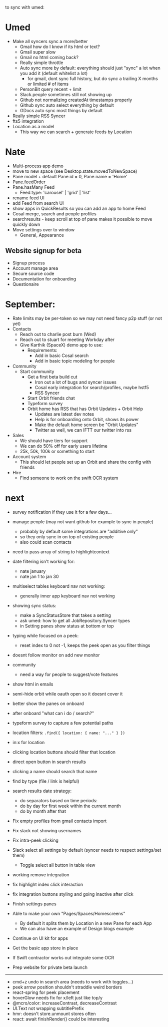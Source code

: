 to sync with umed:

# Umed

- Make all syncers sync a more/better
  - Gmail how do I know if its html or text?
  - Gmail super slow
  - Gmail no html coming back?
  - Really simple throttle
  - Auto sync more by default: everything should just "sync" a lot when you add it (default whitelist a lot)
    - for gmail, dont sync full history, but do sync a trailing X months or limited # of items
  - PersonBit query recent + limit
  - Slack.people sometimes still not showing up
  - Github not normalizing createdAt timestamps properly
  - Github sync auto select everything by default
  - GDocs auto sync most things by default
- Really simple RSS Syncer
- fts5 integration
- Location as a model
  - This way we can search + generate feeds by Location

# Nate

- Multi-process app demo
- move to new space (see Desktop.state.movedToNewSpace)
- Pane model + default Pane.id = 0, Pane.name = 'Home'
- Pane.feedOrder
- Pane.hasMany Feed
  - Feed.type: 'carousel' | 'grid' | 'list'
- rename feed UI
- add Feed from search UI
- show apps in QuickResults so you can add an app to home Feed
- Cosal merge, search and people profiles
- searchresults - keep scroll at top of pane makes it possible to move quickly down
- Move settings over to window
  - General, Appearance

## Website signup for beta

- Signup process
- Account manage area
- Secure source code
- Documentation for onboarding
- Questionaire

# September:

- Rate limits may be per-token so we may not need fancy p2p stuff (or not yet)
- Contacts
  - Reach out to charlie post burn (Wed)
  - Reach out to stuart for meeting Workday after
  - Give Karthik (SpaceX) demo app to use:
    - Requirements:
      - Add in basic Cosal search
      - Add in basic topic modeling for people
- Community
  - Start community
    - Get a first beta build cut
      - Iron out a lot of bugs and syncer issues
      - Cosal early integration for search/profiles, maybe hstf5
      - RSS Syncer
    - Start Orbit friends chat
    - Typeform survey
    - Orbit home has RSS that has Orbit Updates + Orbit Help
      - Updates are latest dev notes
      - Help is for onboarding onto Orbit, shows its power
      - Make the default home screen be "Orbit Updates"
      - Twitter as well, we can IFTT our twitter into rss
- Sales
  - We should have tiers for support
  - We can do 50% off for early users lifetime
  - 25k, 50k, 100k or something to start
- Account system
  - This should let people set up an Orbit and share the config with friends
- Hire
  - Find someone to work on the swift OCR system

# next

- survey notification if they use it for a few days...
- manage people (may not want github for example to sync in people)
  - probably by default some integrations are "additive only"
  - so they only sync in on top of existing people
  - also could scan contacts
- need to pass array of string to highlightcontext
- date filtering isn't working for:
  - nate january
  - nate jan 1 to jan 30
- multiselect tables keyboard nav not working:
  - generally inner app keyboard nav not working
- showing sync status:
  - make a SyncStatusStore that takes a setting
  - ask umed: how to get all JobRepository.Syncer types
  - in Setting panes show status at bottom or top
- typing while focused on a peek:
  - reset index to 0 not -1, keeps the peek open as you filter things
- doesnt follow monitor on add new monitor
- community
  - need a way for people to suggest/vote features
- show html in emails
- semi-hide orbit while oauth open so it doesnt cover it
- better show the panes on onboard
- after onboard "what can i do / search?"
- typeform survey to capture a few potential paths
- location filters: `.find({ location: { name: "..." } })`
- in:x for location
- clicking location buttons should filter that location
- direct open button in search results
- clicking a name should search that name
- find by type (file / link is helpful)
- search results date strategy:
  - do separators based on time periods:
  - do by day for first week within the current month
  - do by month after that
- Fix empty profiles from gmail contacts import
- Fix slack not showing usernames
- Fix intra-peek clicking
- Slack select all settings by default (syncer needs to respect settings/set them)
  - Toggle select all button in table view
- working remove integration
- fix highlight index click interaction
- fix integration buttons styling and going inactive after click
- Finish settings panes

- Able to make your own "Pages/Spaces/Homescreens"
  - By default it splits them by Location in a new Pane for each App
  - We can also have an example of Design blogs example
- Continue on UI kit for apps
- Get the basic app store in place
- If Swift contractor works out integrate some OCR
- Prep website for private beta launch

---

- cmd+z undo in search area (needs to work with toggles...)
- peek arrow position shouldn't straddle weird borders
- react-spring for peek placement
- hoverGlow needs fix for x/left just like top/y
- @mcro/color: increaseContrast, decreaseContrast
- UI.Text not wrapping subtitlePrefix
- hmr: doesn't store.unmount stores often
- react: await finishRender() could be interesting
